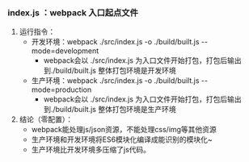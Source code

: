 ### index.js ：webpack 入口起点文件
  1. 运行指令：
      + 开发环境：webpack ./src/index.js -o ./build/built.js --mode=development
        + webpack会以 ./src/index.js 为入口文件开始打包，打包后输出到./build/built.js 整体打包环境是开发环境
      + 生产环境：webpack ./src/index.js -o ./build/built.js --mode=production
        + webpack会以 ./src/index.js 为入口文件开始打包，打包后输出到./build/built.js 整体打包环境是生产环境
  2. 结论（零配置）：
      + webpack能处理js/json资源，不能处理css/img等其他资源
      + 生产环境和开发环境将ES6模块化编译成能识别的模块化~
      + 生产环境比开发环境多压缩了js代码。
